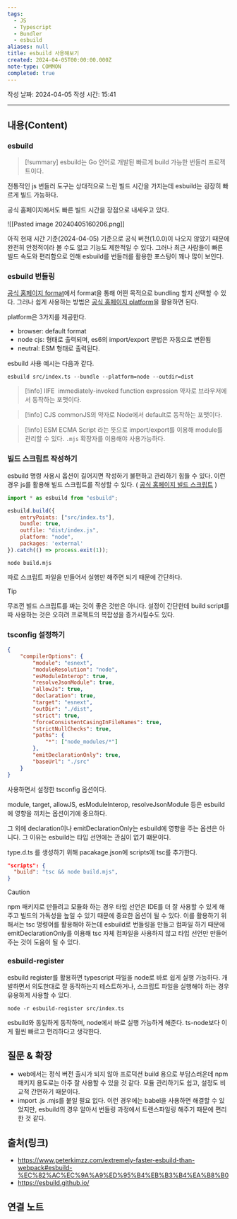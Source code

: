 ```yaml
---
tags:
  - JS
  - Typescript
  - Bundler
  - esbuild
aliases: null
title: esbuild 사용해보기
created: 2024-04-05T00:00:00.000Z
note-type: COMMON
completed: true
---
```

작성 날짜: 2024-04-05
작성 시간: 15:41


----
## 내용(Content)
### esbuild
>[!summary]
>esbuild는 Go 언어로 개발된 빠르게 build 가능한 번들러 프로젝트이다.

전통적인 js 번들러 도구는 상대적으로 느린 빌드 시간을 가지는데 esbuild는 굉장히 빠르게 빌드 가능하다.

공식 홈페이지에서도 빠른 빌드 시간을 장점으로 내세우고 있다. 

![[Pasted image 20240405160206.png]]

아직 현재 시간 기준(2024-04-05) 기준으로 공식 버전(1.0.0)이 나오지 않았기 때문에 완전히 안정적이라 볼 수도 없고 기능도 제한적일 수 있다. 그러나 최근 사람들이 빠른 빌드 속도와 편리함으로 인해 esbuild를 번들러를 활용한 포스팅이 꽤나 많이 보인다.

### esbuild 번들링
[공식 홈페이지 format](https://esbuild.github.io/api/#format)에서 format을 통해 어떤 목적으로 bundling 할지 선택할 수 있다. 그러나 쉽게 사용하는 방법은 [공식 홈페이지 platform](https://esbuild.github.io/api/#platform)을 활용하면 된다.

platform은 3가지를 제공한다.

- browser: default format
- node cjs: 형태로 출력되며, es6의 import/export 문법은 자동으로 변환됨
- neutral: ESM 형태로 출력된다.

esbuild 사용 예시는 다음과 같다.

```text
esbuild src/index.ts --bundle --platform=node --outdir=dist
```


>[!info] IIFE
> immediately-invoked function expression 약자로 브라우저에서 동작하는 포맷이다. 

>[!info] CJS
> commonJS의 약자로 Node에서 default로 동작하는 포맷이다.

>[!info] ESM
> ECMA Script 라는 뜻으로 import/export를 이용해 module를 관리할 수 있다. `.mjs` 확장자를 이용해야 사용가능하다.
>

### 빌드 스크립트 작성하기
esbuild 명령 사용시 옵션이 길어지면 작성하기 불편하고 관리하기 힘들 수 있다. 이런 경우 js를 활용해 빌드 스크립트를 작성할 수 있다. ( [공식 홈페이지 빌드 스크립트](https://esbuild.github.io/getting-started/#build-scripts) )

```js
import * as esbuild from "esbuild";

esbuild.build({
	entryPoints: ["src/index.ts"],
	bundle: true,
	outfile: "dist/index.js",
	platform: "node",
	packages: 'external'
}).catch(() => process.exit(1));
```


```text
node build.mjs
```

따로 스크립트 파일을 만들어서 실행만 해주면 되기 때문에 간단하다.

>[!tip]
>무조껀 빌드 스크립트를 짜는 것이 좋은 것만은 아니다. 설정이 간단한데 build script를 따 사용하는 것은 오히려 프로젝트의 복잡성을 증가시킬수도 있다.

### tsconfig 설정하기
```json
{
	"compilerOptions": {
		"module": "esnext",
		"moduleResolution": "node",
		"esModuleInterop": true,
		"resolveJsonModule": true,
		"allowJs": true,
		"declaration": true,
		"target": "esnext",
		"outDir": "./dist",
		"strict": true,
		"forceConsistentCasingInFileNames": true,
		"strictNullChecks": true,
		"paths": {
			"*": ["node_modules/*"]
		},
		"emitDeclarationOnly": true,
		"baseUrl": "./src"
	}
}
```

사용하면서 설정한 tsconfig 옵션이다.

module, target, allowJS, esModuleInterop, resolveJsonModule 등은 esbuild에 영향을 끼치는 옵션이기에 중요하다.

그 외에 declaration이나 emitDeclarationOnly는 esbuild에 영향을 주는 옵션은 아니다. 그 이유는 esbuild는 타입 선언에는 관심이 없기 떄문이다.

type.d.ts 를 생성하기 위해 pacakage.json에 scripts에 tsc를 추가한다.

```json
"scripts": {
  "build": "tsc && node build.mjs",
}
```

>[!caution]
>npm 패키지로 만들려고 모듈화 하는 경우 타입 선언은 IDE를 더 잘 사용할 수 있게 해주고 빌드의 가독성을 높일 수 있기 때문에 중요한 옵션이 될 수 있다. 이를 활용하기 위해서는 tsc 명령어를 활용해야 하는데 esbuild로 번들링을 만들고 컴파일 하기 때문에 emitDeclarationOnly를 이용해 tsc 자체 컴파일을 사용하지 않고 타입 선언만 만들어 주는 것이 도움이 될 수 있다.


### esbuild-register
esbuild register를 활용하면 typescript 파일을 node로 바로 쉽게 실행 가능하다. 개발하면서 의도한대로 잘 동작하는지 테스트하거나, 스크립트 파일을 실행해야 하는 경우 유용하게 사용할 수 있다.

```shell
node -r esbuild-register src/index.ts
```

esbuild와 동일하게 동작하며, node에서 바로 실행 가능하게 해준다. ts-node보다 이게 훨씬 빠르고 편리하다고 생각한다.
## 질문 & 확장
- web에서는 정식 버전 출시가 되지 않아 프로덕션 build 용으로 부담스러운데 npm 패키지 용도로는 아주 잘 사용할 수 있을 것 같다. 모듈 관리하기도 쉽고, 설정도 비교적 간편하기 때문이다.
- import .js .mjs를 붙일 필요 없다. 이런 경우에는 babel을 사용하면 해결할 수 있었지만, esbuild의 경우 알아서 번들링 과정에서 트랜스파일링 해주기 때문에 편리한 것 같다.

## 출처(링크)
- https://www.peterkimzz.com/extremely-faster-esbuild-than-webpack#esbuild-%EC%82%AC%EC%9A%A9%ED%95%B4%EB%B3%B4%EA%B8%B0
- https://esbuild.github.io/
## 연결 노트










